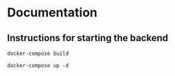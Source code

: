 # Documentation

## Instructions for starting the backend

`docker-compose build`

`docker-compose up -d`